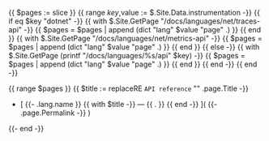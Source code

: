{{ $pages := slice }}
{{ range $key,$value := $.Site.Data.instrumentation -}}
    {{ if eq $key "dotnet" -}}
    {{ with $.Site.GetPage "/docs/languages/net/traces-api" -}}
        {{ $pages = $pages | append (dict "lang" $value "page" .) }}
    {{ end }}
    {{ with $.Site.GetPage "/docs/languages/net/metrics-api" -}}
        {{ $pages = $pages | append (dict "lang" $value "page" .) }}
    {{ end }}
    {{ else -}}
    {{ with $.Site.GetPage (printf "/docs/languages/%s/api" $key) -}}
        {{ $pages = $pages | append (dict "lang" $value "page" .) }}
    {{ end }}
    {{ end -}}
{{ end -}}

{{ range $pages }}
{{ $title := replaceRE `API reference` "" .page.Title -}}

- [
    {{- .lang.name }}
    {{ with $title -}}
      &mdash; {{ . }}
    {{ end -}}
  ](
    {{- .page.Permalink -}}
  )

{{- end -}}
